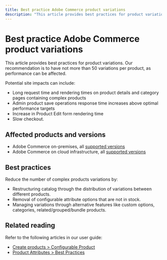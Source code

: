 ```yaml
---
title: Best practice Adobe Commerce product variations
description: "This article provides best practices for product variations. Our recommendation is to have not more than 50 variations per product, as performance can be affected."
---
```


# Best practice Adobe Commerce product variations

This article provides best practices for product variations. Our recommendation is to have not more than 50 variations per product, as performance can be affected.

Potential site impacts can include:

* Long request time and rendering times on product details and category pages containing complex products
* Admin product save operations response time increases above optimal performance targets
* Increase in Product Edit form rendering time
* Slow checkout.

## Affected products and versions

* Adobe Commerce on-premises, all [supported versions](https://magento.com/sites/default/files/magento-software-lifecycle-policy.pdf)
* Adobe Commerce on cloud infrastructure, all [supported versions](https://magento.com/sites/default/files/magento-software-lifecycle-policy.pdf)

## Best practices

Reduce the number of complex products variations by:

* Restructuring catalog through the distribution of variations between different products.
* Removal of configurable attribute options that are not in stock.
* Managing variations through alternative features like custom options, categories, related/grouped/bundle products.

## Related reading

Refer to the following articles in our user guide:

* [Create products > Configurable Product](https://docs.magento.com/user-guide/catalog/product-create-configurable.html)
* [Product Attributes > Best Practices](https://docs.magento.com/user-guide/catalog/attribute-best-practices.html) 
